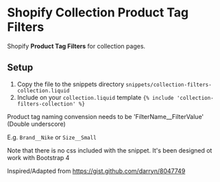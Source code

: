 # Shopify Collection Product Tag Filters

Shopify  **Product Tag Filters** for collection pages.

## Setup

1. Copy the file to the snippets directory ```snippets/collection-filters-collection.liquid```
2. Include on your ```collection.liquid``` template ```{% include 'collection-filters-collection' %}```

Product tag naming convension needs to be 'FilterName__FilterValue' (Double underscore)

E.g. ```Brand__Nike``` or ```Size__Small```

Note that there is no css included with the snippet. It's been designed ot work with Bootstrap 4 

Inspired/Adapted from https://gist.github.com/darryn/8047749
